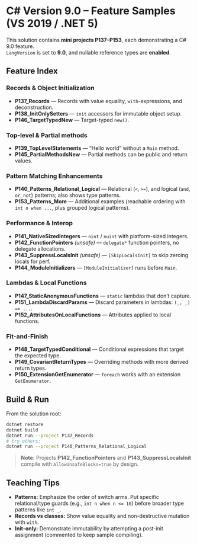 # C# Version 9.0 – Feature Samples (VS 2019 / .NET 5)

This solution contains **mini projects P137–P153**, each demonstrating a C# 9.0 feature.  
`LangVersion` is set to **9.0**, and nullable reference types are **enabled**.

## Feature Index

### Records & Object Initialization
- **P137_Records** — Records with value equality, `with`-expressions, and deconstruction.
- **P138_InitOnlySetters** — `init` accessors for immutable object setup.
- **P146_TargetTypedNew** — Target-typed `new()`.

### Top-level & Partial methods
- **P139_TopLevelStatements** — “Hello world” without a `Main` method.
- **P145_PartialMethodsNew** — Partial methods can be public and return values.

### Pattern Matching Enhancements
- **P140_Patterns_Relational_Logical** — Relational (`<`, `>=`), and logical (`and`, `or`, `not`) patterns; also shows type patterns.
- **P153_Patterns_More** — Additional examples (reachable ordering with `int n when ...`, plus grouped logical patterns).

### Performance & Interop
- **P141_NativeSizedIntegers** — `nint` / `nuint` with platform-sized integers.
- **P142_FunctionPointers** *(unsafe)* — `delegate*` function pointers, no delegate allocations.
- **P143_SuppressLocalsInit** *(unsafe)* — `[SkipLocalsInit]` to skip zeroing locals for perf.
- **P144_ModuleInitializers** — `[ModuleInitializer]` runs before `Main`.

### Lambdas & Local Functions
- **P147_StaticAnonymousFunctions** — `static` lambdas that don’t capture.
- **P151_LambdaDiscardParams** — Discard parameters in lambdas: `(_, _) => ...`.
- **P152_AttributesOnLocalFunctions** — Attributes applied to local functions.

### Fit-and-Finish
- **P148_TargetTypedConditional** — Conditional expressions that target the expected type.
- **P149_CovariantReturnTypes** — Overriding methods with more derived return types.
- **P150_ExtensionGetEnumerator** — `foreach` works with an extension `GetEnumerator`.

## Build & Run

From the solution root:

```bash
dotnet restore
dotnet build
dotnet run --project P137_Records
# try others:
dotnet run --project P140_Patterns_Relational_Logical
```

> **Note:** Projects **P142_FunctionPointers** and **P143_SuppressLocalsInit** compile with `AllowUnsafeBlocks=true` by design.

## Teaching Tips

- **Patterns:** Emphasize the order of switch arms. Put specific relational/type guards (e.g., `int n when n <= 10`) before broader type patterns like `int _`.
- **Records vs classes:** Show value equality and non-destructive mutation with `with`.
- **Init-only:** Demonstrate immutability by attempting a post-init assignment (commented to keep sample compiling).
